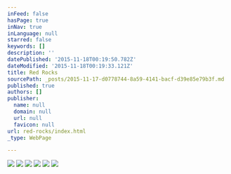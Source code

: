```yaml
---
inFeed: false
hasPage: true
inNav: true
inLanguage: null
starred: false
keywords: []
description: ''
datePublished: '2015-11-18T00:19:50.782Z'
dateModified: '2015-11-18T00:19:33.121Z'
title: Red Rocks
sourcePath: _posts/2015-11-17-d0778744-8a59-4141-bacf-d39e85e79b3f.md
published: true
authors: []
publisher:
  name: null
  domain: null
  url: null
  favicon: null
url: red-rocks/index.html
_type: WebPage

---
```

![](https://the-grid-user-content.s3-us-west-2.amazonaws.com/849ab28b-0b01-4e7c-adb6-53bdde22b61f.jpg)
![](https://the-grid-user-content.s3-us-west-2.amazonaws.com/bc336bdf-0581-47fa-915a-78636fced6e8.jpg)
![](https://the-grid-user-content.s3-us-west-2.amazonaws.com/20b6d8da-98cd-41e8-9f77-df86107dd263.jpg)
![](https://the-grid-user-content.s3-us-west-2.amazonaws.com/76fdc403-1569-4011-982f-13dc1105e208.jpg)
![](https://the-grid-user-content.s3-us-west-2.amazonaws.com/28bf8311-0c3e-4cb9-8c35-cb4b1e54fef2.jpg)
![](https://the-grid-user-content.s3-us-west-2.amazonaws.com/d7ea34e5-defd-4589-974c-cc6718ca1c20.jpg)